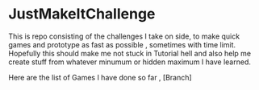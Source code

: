 # JustMakeItChallenge
This is repo consisting of the challenges I take on side, to make quick games and prototype as fast as possible , sometimes with time limit. Hopefully this should make me not stuck in Tutorial hell and also help me create stuff from whatever minumum or hidden maximum I have learned. 

Here are the list of Games I have done so far ,
[Branch]
